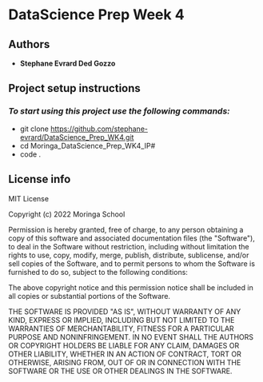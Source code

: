 # DataScience Prep Week 4

## Authors
* **Stephane Evrard Ded Gozzo**

## Project setup instructions

### *To start using this project use the following commands:*
* git clone https://github.com/stephane-evrard/DataScience_Prep_WK4.git
* cd Moringa_DataScience_Prep_WK4_IP#
* code .

## License info

MIT License

Copyright (c) 2022 Moringa School

Permission is hereby granted, free of charge, to any person obtaining a copy of this software and associated documentation files (the "Software"), to deal in the Software without restriction, including without limitation the rights to use, copy, modify, merge, publish, distribute, sublicense, and/or sell copies of the Software, and to permit persons to whom the Software is furnished to do so, subject to the following conditions:

The above copyright notice and this permission notice shall be included in all copies or substantial portions of the Software.

THE SOFTWARE IS PROVIDED "AS IS", WITHOUT WARRANTY OF ANY KIND, EXPRESS OR IMPLIED, INCLUDING BUT NOT LIMITED TO THE WARRANTIES OF MERCHANTABILITY, FITNESS FOR A PARTICULAR PURPOSE AND NONINFRINGEMENT. IN NO EVENT SHALL THE AUTHORS OR COPYRIGHT HOLDERS BE LIABLE FOR ANY CLAIM, DAMAGES OR OTHER LIABILITY, WHETHER IN AN ACTION OF CONTRACT, TORT OR OTHERWISE, ARISING FROM, OUT OF OR IN CONNECTION WITH THE SOFTWARE OR THE USE OR OTHER DEALINGS IN THE SOFTWARE.